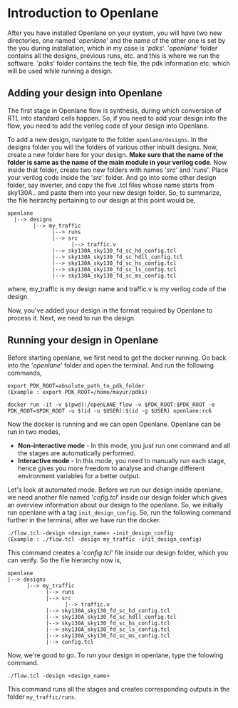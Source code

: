 # Introduction to Openlane
After you have installed Openlane on your system, you will have two new directories, one named '_openlane_' and the name of the other one is set by the you during installation, which in my case is '_pdks_'. '_openlane_' folder contains all the designs, previous runs, etc. and this is where we run the software. '_pdks_' folder contains the tech file, the pdk information etc. which will be used while running a design.

## Adding your design into Openlane
The first stage in Openlane flow is synthesis, during which conversion of RTL into standard cells happen. So, if you need to add your design into the flow, you need to add the verilog code of your design into Openlane.

To add a new design, navigate to the folder `openlane/designs`. In the designs folder you will the folders of various other inbuilt designs. Now, create a new folder here for your design. __Make sure that the name of the folder is same as the name of the main module in your verilog code__. Now inside that folder, create two new folders with names '_src_' and '_runs_'. Place your verilog code inside the '_src_' folder. And go into some other design folder, say inverter, and copy the five .tcl files whose name starts from sky130A.. and paste them into your new design folder. So, to summarize, the file heirarchy pertaining to our design at this point would be, 
```
openlane
  |--> designs
        |--> my_traffic
              |--> runs
              |--> src
                    |--> traffic.v
              |--> sky130A_sky130_fd_sc_hd_config.tcl
              |--> sky130A_sky130_fd_sc_hdll_config.tcl
              |--> sky130A_sky130_fd_sc_hs_config.tcl
              |--> sky130A_sky130_fd_sc_ls_config.tcl
              |--> sky130A_sky130_fd_sc_ms_config.tcl
```
  where, my_traffic is my design name and traffic.v is my verilog code of the design.
  
  Now, you've added your design in the format required by Openlane to process it. Next, we need to run the design.
  
  ## Running your design in Openlane
  Before starting openlane, we first need to get the docker running. Go back into the '_openlane_' folder and open the terminal. And run the following commands,
  ```
  export PDK_ROOT=absolute_path_to_pdk_folder                                     (Example : export PDK_ROOT=/home/mayur/pdks)
  
  docker run -it -v $(pwd):/openLANE_flow -v $PDK_ROOT:$PDK_ROOT -e PDK_ROOT=$PDK_ROOT -u $(id -u $USER):$(id -g $USER) openlane:rc6
  ```
  Now the docker is running and we can open Openlane. Openlane can be run in two modes,
   - __Non-interactive mode__ - In this mode, you just run one command and all the stages are automatically performed.
   - __Interactive mode__ - In this mode, you need to manually run each stage, hence gives you more freedom to analyse and change different environment variables for a better output.
  
  Let's look at automated mode. 
  Before we run our design inside openlane, we need another file named '_cofig.tcl_' inside our design folder which gives an overview information about our design to the openlane. So, we initially run openlane with a tag `init_design_config`. So, run the following command further in the terminal, after we have run the docker.
  ```
  ./flow.tcl -design <design_name> -init_design_config                                 (Example : ./flow.tcl -design my_traffic -init_design_config)
  ```
  This command creates a '_config.tcl_' file inside our design folder, which you can verify.
  So the file hierarchy now is, 
  ```
  openlane
  |--> designs
        |--> my_traffic
              |--> runs
              |--> src
                    |--> traffic.v
              |--> sky130A_sky130_fd_sc_hd_config.tcl
              |--> sky130A_sky130_fd_sc_hdll_config.tcl
              |--> sky130A_sky130_fd_sc_hs_config.tcl
              |--> sky130A_sky130_fd_sc_ls_config.tcl
              |--> sky130A_sky130_fd_sc_ms_config.tcl
              |--> config.tcl
```
Now, we're good to go. To run your design in openlane, type the folowing command.
```
./flow.tcl -design <design_name>
```
This command runs all the stages and creates corresponding outputs in the folder `my_traffic/runs`.
  
